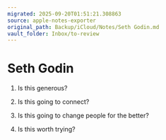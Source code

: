 ```yaml
---
migrated: 2025-09-20T01:51:21.308863
source: apple-notes-exporter
original_path: Backup/iCloud/Notes/Seth Godin.md
vault_folder: Inbox/to-review
---
```

# Seth Godin 

1. Is this generous?
2. Is this going to connect?
3. Is this going to change people for the better?

4. Is this worth trying?

